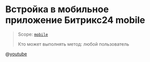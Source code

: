 # Встройка в мобильное приложение Битрикс24 mobile

> Scope: [`mobile`](../scopes/permissions.md)
>
> Кто может выполнять метод: любой пользователь

@[youtube](MCziK3KRg1s)